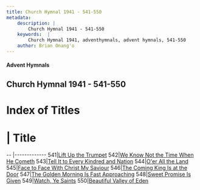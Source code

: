 ```yaml
---
title: Church Hymnal 1941 - 541-550
metadata:
    description: |
        Church Hymnal 1941 - 541-550
    keywords:  |
        Church Hymnal 1941, adventhymnals, advent hymnals, 541-550
    author: Brian Onang'o
---
```


#### Advent Hymnals
## Church Hymnal 1941 - 541-550

# Index of Titles
# | Title                        
-- |-------------
541|[Lift Up the Trumpet](/church-hymnal/501-600/541-550/Lift-Up-the-Trumpet)
542|[We Know Not the Time When He Cometh](/church-hymnal/501-600/541-550/We-Know-Not-the-Time-When-He-Cometh)
543|[Tell It to Every Kindred and Nation](/church-hymnal/501-600/541-550/Tell-It-to-Every-Kindred-and-Nation)
544|[O'er All the Land](/church-hymnal/501-600/541-550/O'er-All-the-Land)
545|[Face to Face With Christ My Saviour](/church-hymnal/501-600/541-550/Face-to-Face-With-Christ-My-Saviour)
546|[The Coming King Is at the Door](/church-hymnal/501-600/541-550/The-Coming-King-Is-at-the-Door)
547|[The Golden Morning Is Fast Approaching](/church-hymnal/501-600/541-550/The-Golden-Morning-Is-Fast-Approaching)
548|[Sweet Promise Is Given](/church-hymnal/501-600/541-550/Sweet-Promise-Is-Given)
549|[Watch, Ye Saints](/church-hymnal/501-600/541-550/Watch,-Ye-Saints)
550|[Beautiful Valley of Eden](/church-hymnal/501-600/541-550/Beautiful-Valley-of-Eden)